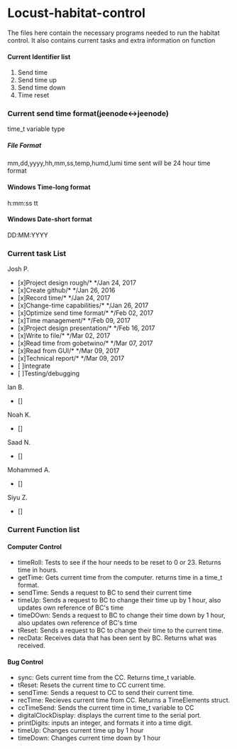# Locust-habitat-control
The files here contain the necessary programs needed to run the habitat control.
It also contains current tasks and extra information on function

#### Current Identifier list
1. Send time
2. Send time up
3. Send time down
4. Time reset

### Current send time format(jeenode<->jeenode)
time_t variable type
##### File Format
mm,dd,yyyy,hh,mm,ss,temp,humd,lumi
time sent will be 24 hour time format

#### Windows Time-long format
h:mm:ss tt
#### Windows Date-short format
DD:MM:YYYY

### Current task List
Josh P.
- [x]Project design rough/*                 */Jan 24, 2017
- [x]Create github/*                        */Jan 26, 2016
- [x]Record time/*                          */Jan 24, 2017
- [x]Change-time capabilities/*             */Jan 26, 2017
- [x]Optimize send time format/*            */Feb 02, 2017
- [x]Time management/*                      */Feb 09, 2017
- [x]Project design presentation/*          */Feb 16, 2017
- [x]Write to file/*                        */Mar 02, 2017
- [x]Read time from gobetwino/*             */Mar 07, 2017
- [x]Read from GUI/*                        */Mar 09, 2017
- [x]Technical report/*                     */Mar 09, 2017
- [ ]integrate
- [ ]Testing/debugging

Ian B.
- []

Noah K.
- []

Saad N.
- []

Mohammed A.
- []

Siyu Z.
- []


### Current Function list
#### Computer Control
- timeRoll: Tests to see if the hour needs to be reset to 0 or 23. Returns time in hours.
- getTime: Gets current time from the computer. returns time in a time_t format.
- sendTime: Sends a request to BC to send their current time
- timeUp: Sends a request to BC to change their time up by 1 hour, also updates own reference of BC's time
- timeDOwn: Sends a request to BC to change their time down by 1 hour, also updates own reference of BC's time
- tReset: Sends a request to BC to change their time to the current time.
- recData: Receives data that has been sent by BC. Returns what was received.

#### Bug Control
- sync: Gets current time from the CC. Returns time_t variable.
- tReset: Resets the current time to CC current time.
- sendTime: Sends a request to CC to send their current time.
- recTime: Recieves current time from CC. Returns a TimeElements struct. 
- ccTimeSend: Sends the current time in time_t variable to CC
- digitalClockDisplay: displays the current time to the serial port.
- printDigits: inputs an integer, and formats it into a time digit.
- timeUp: Changes current time up by 1 hour
- timeDown: Changes current time down by 1 hour
